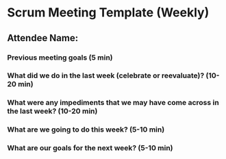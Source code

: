 # Scrum Meeting Template (Weekly)

## Attendee Name: 

### Previous meeting goals (5 min)

### What did we do in the last week (celebrate or reevaluate)? (10-20 min)

### What were any impediments that we may have come across in the last week? (10-20 min)

### What are we going to do this week? (5-10 min)

### What are our goals for the next week? (5-10 min)
